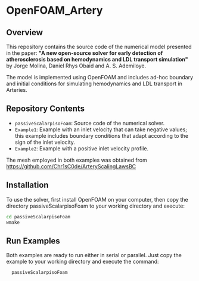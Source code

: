 # OpenFOAM_Artery

## Overview

This repository contains the source code of the numerical model presented in the paper: **"A new open-source solver for early detection of atherosclerosis based on hemodynamics and LDL transport simulation"** by Jorge Molina, Daniel Rhys Obaid and A. S. Ademiloye.

The model is implemented using OpenFOAM and includes ad-hoc boundary and initial conditions for simulating hemodynamics and LDL transport in Arteries.

## Repository Contents

- `passiveScalarpisoFoam`: Source code of the numerical solver.
- `Example1`: Example with an inlet velocity that can take negative values; this example includes boundary conditions that adapt according to the sign of the inlet velocity.
- `Example2`: Example with a positive inlet velocity profile.

The mesh employed in both examples was obtained from https://github.com/Chr1sC0de/ArteryScalingLawsBC

## Installation

To use the solver, first install OpenFOAM on your computer, then copy the directory passiveScalarpisoFoam to your working directory and execute:
   ```bash
   cd passiveScalarpisoFoam
   wmake
   ```

## Run Examples
Both examples are ready to run either in serial or parallel. Just copy the example to your working directory and execute the command:
 ```bash
   passiveScalarpisoFoam
   ```
